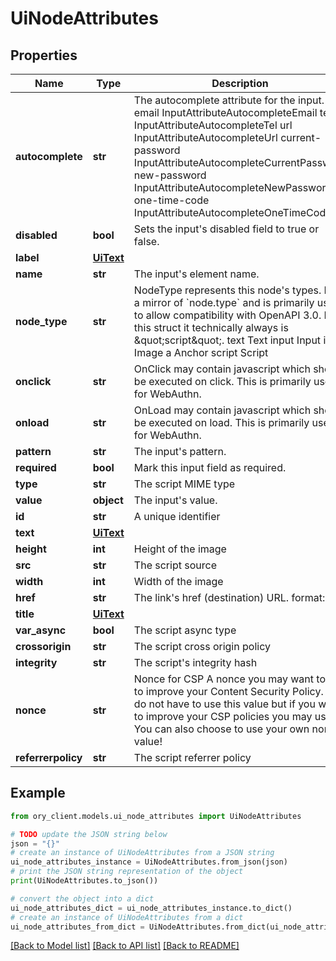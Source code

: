 # UiNodeAttributes


## Properties

Name | Type | Description | Notes
------------ | ------------- | ------------- | -------------
**autocomplete** | **str** | The autocomplete attribute for the input. email InputAttributeAutocompleteEmail tel InputAttributeAutocompleteTel url InputAttributeAutocompleteUrl current-password InputAttributeAutocompleteCurrentPassword new-password InputAttributeAutocompleteNewPassword one-time-code InputAttributeAutocompleteOneTimeCode | [optional] 
**disabled** | **bool** | Sets the input&#39;s disabled field to true or false. | 
**label** | [**UiText**](UiText.md) |  | [optional] 
**name** | **str** | The input&#39;s element name. | 
**node_type** | **str** | NodeType represents this node&#39;s types. It is a mirror of &#x60;node.type&#x60; and is primarily used to allow compatibility with OpenAPI 3.0. In this struct it technically always is \&quot;script\&quot;. text Text input Input img Image a Anchor script Script | 
**onclick** | **str** | OnClick may contain javascript which should be executed on click. This is primarily used for WebAuthn. | [optional] 
**onload** | **str** | OnLoad may contain javascript which should be executed on load. This is primarily used for WebAuthn. | [optional] 
**pattern** | **str** | The input&#39;s pattern. | [optional] 
**required** | **bool** | Mark this input field as required. | [optional] 
**type** | **str** | The script MIME type | 
**value** | **object** | The input&#39;s value. | [optional] 
**id** | **str** | A unique identifier | 
**text** | [**UiText**](UiText.md) |  | 
**height** | **int** | Height of the image | 
**src** | **str** | The script source | 
**width** | **int** | Width of the image | 
**href** | **str** | The link&#39;s href (destination) URL.  format: uri | 
**title** | [**UiText**](UiText.md) |  | 
**var_async** | **bool** | The script async type | 
**crossorigin** | **str** | The script cross origin policy | 
**integrity** | **str** | The script&#39;s integrity hash | 
**nonce** | **str** | Nonce for CSP  A nonce you may want to use to improve your Content Security Policy. You do not have to use this value but if you want to improve your CSP policies you may use it. You can also choose to use your own nonce value! | 
**referrerpolicy** | **str** | The script referrer policy | 

## Example

```python
from ory_client.models.ui_node_attributes import UiNodeAttributes

# TODO update the JSON string below
json = "{}"
# create an instance of UiNodeAttributes from a JSON string
ui_node_attributes_instance = UiNodeAttributes.from_json(json)
# print the JSON string representation of the object
print(UiNodeAttributes.to_json())

# convert the object into a dict
ui_node_attributes_dict = ui_node_attributes_instance.to_dict()
# create an instance of UiNodeAttributes from a dict
ui_node_attributes_from_dict = UiNodeAttributes.from_dict(ui_node_attributes_dict)
```
[[Back to Model list]](../README.md#documentation-for-models) [[Back to API list]](../README.md#documentation-for-api-endpoints) [[Back to README]](../README.md)


